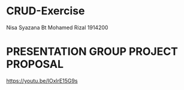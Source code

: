 # CRUD-Exercise

 Nisa Syazana Bt Mohamed Rizal 1914200

# PRESENTATION GROUP PROJECT PROPOSAL
https://youtu.be/IOxlrE15G9s
